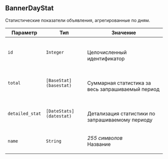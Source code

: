 
## BannerDayStat

Статистические показатели объявления, агрегированные по дням.

<table>
    <thead>
        <tr><th>Параметр</th><th>Тип</th><th>Значение</th></tr>
    </thead>
    <tbody>
        <tr>
            <td><code>id</code></td>
            <td><code>Integer</code></td>
            <td><p><br />Целочисленный идентификатор</p></td>
        </tr><tr>
            <td><code>total</code></td>
            <td><code>[BaseStat](basestat)</code></td>
            <td><p><br />Суммарная статистика за весь запрашиваемый период</p></td>
        </tr><tr>
            <td><code>detailed_stat</code></td>
            <td><code>[DateStats](datestat)</code></td>
            <td><p><br />Детализация статистики по запрашиваемому периоду</p></td>
        </tr><tr>
            <td><code>name</code></td>
            <td><code>String</code></td>
            <td><p><em>255 символов</em> <br />Название</p></td>
        </tr>
    </tbody>
</table>